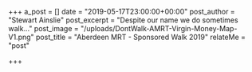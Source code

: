 +++
a_post = []
date = "2019-05-17T23:00:00+00:00"
post_author = "Stewart Ainslie"
post_excerpt = "Despite our name we do sometimes walk..."
post_image = "/uploads/DontWalk-AMRT-Virgin-Money-Map-V1.png"
post_title = "Aberdeen MRT - Sponsored Walk 2019"
relateMe = "post"

+++
